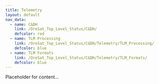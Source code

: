 ```yaml
---
title: Telemetry
layout: default
nav_data:
  - name: C&DH
    link: /OreSat_Top_Level_Status/C&DH/
    defcolor: red
  - name: TLM Processing
    link: /OreSat_Top_Level_Status/C&DH/Telemetry/TLM_Processing/
    defcolor: blue
  - name: TLM Formats
    link: /OreSat_Top_Level_Status/C&DH/Telemetry/TLM_Formats/
    defcolor: blue
---
```



Placeholder for content...
